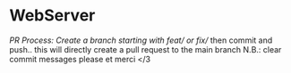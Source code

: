 # WebServer
**PR Process:
Create a branch starting with feat/* or fix/* then commit and push.. this will directly create a pull request to the main branch
N.B.: clear commit messages please et merci </3
